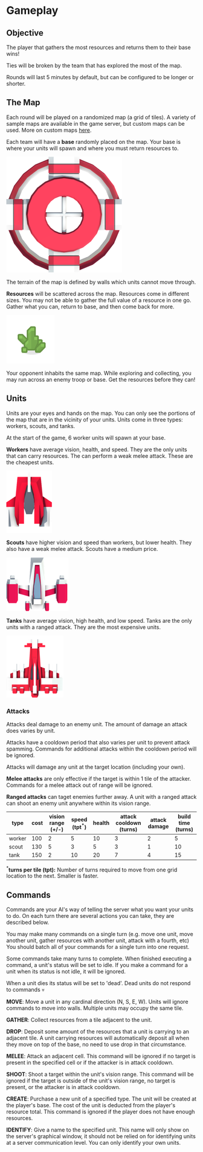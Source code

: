 # Gameplay

## Objective

The player that gathers the most resources and returns them to their base wins!

Ties will be broken by the team that has explored the most of the map.

Rounds will last 5 minutes by default, but can be configured to be longer or shorter.

## The Map

Each round will be played on a randomized map (a grid of tiles). A variety of sample maps are available in the game server, but custom maps can be used. More on custom maps [here](./custom_maps.md).

Each team will have a **base** randomly placed on the map. Your base is where your units will spawn and where you must return resources to.

![base](../server/assets/PNG/Retina/Other/base_red.png "base")

The terrain of the map is defined by walls which units cannot move through.

**Resources** will be scattered across the map. Resources come in different sizes. You may not be able to gather the full value of a resource in one go. Gather what you can, return to base, and then come back for more.

![resource](../server/assets/PNG/Retina/Environment/scifiEnvironment_15.png "resource")

Your opponent inhabits the same map. While exploring and collecting, you may run across an enemy troop or base. Get the resources before they can!

## Units

Units are your eyes and hands on the map. You can only see the portions of the map that are in the vicinity of your units. Units come in three types: workers, scouts, and tanks.

At the start of the game, 6 worker units will spawn at your base.

**Workers** have average vision, health, and speed. They are the only units that can carry resources. The can perform a weak melee attack. These are the cheapest units.

![worker](../server/assets/PNG/Retina/Other/worker_red.png "worker")

**Scouts** have higher vision and speed than workers, but lower health. They also have a weak melee attack. Scouts have a medium price.

![scout](../server/assets/PNG/Retina/Other/scout_red.png "scout")

**Tanks** have average vision, high health, and low speed. Tanks are the only units with a ranged attack. They are the most expensive units.

![tank](../server/assets/PNG/Retina/Other/tank_red.png "tank")

### Attacks

Attacks deal damage to an enemy unit. The amount of damage an attack does varies by unit.

Attacks have a cooldown period that also varies per unit to prevent attack spamming. Commands for additional attacks within the cooldown period will be ignored.

Attacks will damage any unit at the target location (including your own).

**Melee attacks** are only effective if the target is within 1 tile of the attacker. Commands for a melee attack out of range will be ignored.

**Ranged attacks** can taget enemies further away. A unit with a ranged attack can shoot an enemy unit anywhere within its vision range.

| type   | cost | vision range (+/-) | speed (tpt<sup>\*</sup>) | health | attack cooldown (turns) | attack damage | build time (turns) |
| ------ | ---- | ------------------ | ------------------------ | ------ | ----------------------- | ------------- | ------------------ |
| worker | 100  | 2                  | 5                        | 10     | 3                       | 2             | 5                  |
| scout  | 130  | 5                  | 3                        | 5      | 3                       | 1             | 10                 |
| tank   | 150  | 2                  | 10                       | 20     | 7                       | 4             | 15                 |

<sup>\*</sup>**turns per tile (tpt):** Number of turns required to move from one grid location to the next. Smaller is faster.

## Commands

Commands are your AI's way of telling the server what you want your units to do. On each turn there are several actions you can take, they are described below.

You may make many commands on a single turn (e.g. move one unit, move another unit, gather resources with another unit, attack with a fourth, etc) You should batch all of your commands for a single turn into one request.

Some commands take many turns to complete. When finished executing a command, a unit's status will be set to idle. If you make a command for a unit when its status is not idle, it will be ignored.

When a unit dies its status will be set to 'dead'. Dead units do not respond to commands 💀

**MOVE**: Move a unit in any cardinal direction (N, S, E, W). Units will ignore commands to move into walls. Multiple units may occupy the same tile.

**GATHER**: Collect resources from a tile adjacent to the unit.

**DROP**: Deposit some amount of the resources that a unit is carrying to an adjacent tile. A unit carrying resources will automatically deposit all when they move on top of the base, no need to use drop in that circumstance.

**MELEE**: Attack an adjacent cell. This command will be ignored if no target is present in the specified cell or if the attacker is in attack cooldown.

**SHOOT**: Shoot a target within the unit's vision range. This command will be ignored if the target is outside of the unit's vision range, no target is present, or the attacker is in attack cooldown.

**CREATE**: Purchase a new unit of a specified type. The unit will be created at the player's base. The cost of the unit is deducted from the player's resource total. This command is ignored if the player does not have enough resources.

**IDENTIFY**: Give a name to the specified unit. This name will only show on the server's graphical window, it should not be relied on for identifying units at a server communication level. You can only identify your own units.
